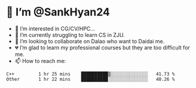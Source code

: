 # 👋 I’m @SankHyan24

- 👀 I’m interested in CG/CV/HPC...
- 🌱 I’m currently struggling to learn CS in ZJU.
- 💞️ I’m looking to collaborate on Dalao who want to Daidai me.
- 💔 I’m glad to learn my professional courses but they are too difficult for me.
- 📫 How to reach me:


<!---
SankHyan24/SankHyan24 is a ✨ special ✨ repository because its `README.md` (this file) appears on your GitHub profile.
You can click the Preview link to take a look at your changes.
--->
<!--START_SECTION:waka-->

```text
C++         1 hr 25 mins    ██████████▒░░░░░░░░░░░░░░   41.73 %
Other       1 hr 22 mins    ██████████░░░░░░░░░░░░░░░   40.26 %
```

<!--END_SECTION:waka-->
